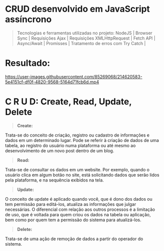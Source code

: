 # CRUD desenvolvido em JavaScript assíncrono

> Tecnologias e ferramentas utilizadas no projeto: NodeJS | Browser Sync | Requisições Ajax | Requisições XMLHttpRequest | Fetch API | Async/Await | Promisses | Tratamento de erros com Try Catch |

# Resultado:

https://user-images.githubusercontent.com/85269068/214620583-5e4151cf-df0f-4820-9568-5164d71fcb6d.mp4

# C R U D: Create, Read, Update, Delete

> **Create:** 

Trata-se do conceito de criação, registro ou cadastro de informações e dados em um determinado lugar. Pode se referir à criação de dados de uma tabela, ao registro do usuário numa plataforma ou até mesmo ao desenvolvimento de um novo post dentro de um blog. 


> **Read:**

Trata-se de consultar os dados em um website. Por exemplo, quando o usuário clica em algum botão no site, está solicitando dados que serão lidos pela plataforma, e na sequência exibidos na tela.

> **Update:**

O conceito de update é aplicado quando você, que é dono dos dados ou tem permissão para editá-los, atualiza as informações que julgar necessárias. O diferencial com relação aos outros processos é a limitação de uso, que é voltada para quem criou os dados na tabela ou aplicação, bem como por quem tem a permissão do sistema para atualizá-los.

> **Delete:**

Trata-se de uma ação de remoção de dados a partir do operador do sistema.

